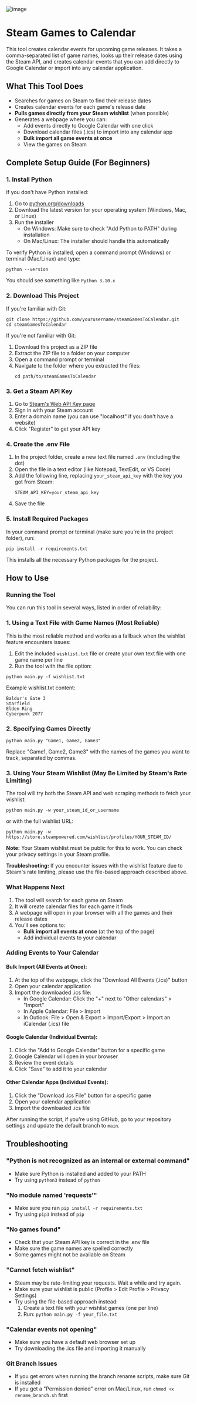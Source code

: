 ![image](https://github.com/user-attachments/assets/a45d3133-7412-4157-8d5f-431ba3987ae4)
# Steam Games to Calendar

This tool creates calendar events for upcoming game releases. It takes a comma-separated list of game names, looks up their release dates using the Steam API, and creates calendar events that you can add directly to Google Calendar or import into any calendar application.

## What This Tool Does

- Searches for games on Steam to find their release dates
- Creates calendar events for each game's release date
- **Pulls games directly from your Steam wishlist** (when possible)
- Generates a webpage where you can:
  - Add events directly to Google Calendar with one click
  - Download calendar files (.ics) to import into any calendar app
  - **Bulk import all game events at once**
  - View the games on Steam

## Complete Setup Guide (For Beginners)

### 1. Install Python

If you don't have Python installed:

1. Go to [python.org/downloads](https://www.python.org/downloads/)
2. Download the latest version for your operating system (Windows, Mac, or Linux)
3. Run the installer
   - On Windows: Make sure to check "Add Python to PATH" during installation
   - On Mac/Linux: The installer should handle this automatically

To verify Python is installed, open a command prompt (Windows) or terminal (Mac/Linux) and type:
```
python --version
```
You should see something like `Python 3.10.x`

### 2. Download This Project

If you're familiar with Git:
```
git clone https://github.com/yourusername/steamGamesToCalendar.git
cd steamGamesToCalendar
```

If you're not familiar with Git:
1. Download this project as a ZIP file
2. Extract the ZIP file to a folder on your computer
3. Open a command prompt or terminal
4. Navigate to the folder where you extracted the files:
   ```
   cd path/to/steamGamesToCalendar
   ```

### 3. Get a Steam API Key

1. Go to [Steam's Web API Key page](https://steamcommunity.com/dev/apikey)
2. Sign in with your Steam account
3. Enter a domain name (you can use "localhost" if you don't have a website)
4. Click "Register" to get your API key

### 4. Create the .env File

1. In the project folder, create a new text file named `.env` (including the dot)
2. Open the file in a text editor (like Notepad, TextEdit, or VS Code)
3. Add the following line, replacing `your_steam_api_key` with the key you got from Steam:
   ```
   STEAM_API_KEY=your_steam_api_key
   ```
4. Save the file

### 5. Install Required Packages

In your command prompt or terminal (make sure you're in the project folder), run:
```
pip install -r requirements.txt
```

This installs all the necessary Python packages for the project.

## How to Use

### Running the Tool

You can run this tool in several ways, listed in order of reliability:

### 1. Using a Text File with Game Names (Most Reliable)

This is the most reliable method and works as a fallback when the wishlist feature encounters issues:

1. Edit the included `wishlist.txt` file or create your own text file with one game name per line
2. Run the tool with the file option:

```
python main.py -f wishlist.txt
```

Example wishlist.txt content:
```
Baldur's Gate 3
Starfield
Elden Ring
Cyberpunk 2077
```

### 2. Specifying Games Directly

```
python main.py "Game1, Game2, Game3"
```

Replace "Game1, Game2, Game3" with the names of the games you want to track, separated by commas.

### 3. Using Your Steam Wishlist (May Be Limited by Steam's Rate Limiting)

The tool will try both the Steam API and web scraping methods to fetch your wishlist:

```
python main.py -w your_steam_id_or_username
```

or with the full wishlist URL:

```
python main.py -w https://store.steampowered.com/wishlist/profiles/YOUR_STEAM_ID/
```

**Note:** Your Steam wishlist must be public for this to work. You can check your privacy settings in your Steam profile.

**Troubleshooting:** If you encounter issues with the wishlist feature due to Steam's rate limiting, please use the file-based approach described above.

### What Happens Next

1. The tool will search for each game on Steam
2. It will create calendar files for each game it finds
3. A webpage will open in your browser with all the games and their release dates
4. You'll see options to:
   - **Bulk import all events at once** (at the top of the page)
   - Add individual events to your calendar

### Adding Events to Your Calendar

#### Bulk Import (All Events at Once):
1. At the top of the webpage, click the "Download All Events (.ics)" button
2. Open your calendar application
3. Import the downloaded .ics file:
   - In Google Calendar: Click the "+" next to "Other calendars" > "Import"
   - In Apple Calendar: File > Import
   - In Outlook: File > Open & Export > Import/Export > Import an iCalendar (.ics) file

#### Google Calendar (Individual Events):
1. Click the "Add to Google Calendar" button for a specific game
2. Google Calendar will open in your browser
3. Review the event details
4. Click "Save" to add it to your calendar

#### Other Calendar Apps (Individual Events):
1. Click the "Download .ics File" button for a specific game
2. Open your calendar application
3. Import the downloaded .ics file

After running the script, if you're using GitHub, go to your repository settings and update the default branch to `main`.

## Troubleshooting

### "Python is not recognized as an internal or external command"
- Make sure Python is installed and added to your PATH
- Try using `python3` instead of `python`

### "No module named 'requests'"
- Make sure you ran `pip install -r requirements.txt`
- Try using `pip3` instead of `pip`

### "No games found"
- Check that your Steam API key is correct in the .env file
- Make sure the game names are spelled correctly
- Some games might not be available on Steam

### "Cannot fetch wishlist"
- Steam may be rate-limiting your requests. Wait a while and try again.
- Make sure your wishlist is public (Profile > Edit Profile > Privacy Settings)
- Try using the file-based approach instead:
  1. Create a text file with your wishlist games (one per line)
  2. Run: `python main.py -f your_file.txt`

### "Calendar events not opening"
- Make sure you have a default web browser set up
- Try downloading the .ics file and importing it manually

### Git Branch Issues
- If you get errors when running the branch rename scripts, make sure Git is installed
- If you get a "Permission denied" error on Mac/Linux, run `chmod +x rename_branch.sh` first
